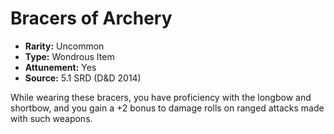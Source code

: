 # Bracers of Archery

- **Rarity:** Uncommon
- **Type:** Wondrous Item
- **Attunement:** Yes
- **Source:** 5.1 SRD (D&D 2014)

While wearing these bracers, you have proficiency with the longbow and shortbow, and you gain a +2 bonus to damage rolls on ranged attacks made with such weapons.
